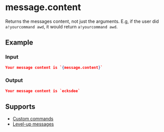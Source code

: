 # message.content

Returns the messages content, not just the arguments. E.g, if the user did `a!yourcommand awd`, it would return `a!yourcommand awd`.

## Example

### Input

```json
Your message content is `{message.content}`
```

### Output

```json
Your message content is `ecksdee`
```

## Supports

* [Custom commands](/Modules/custom_commands/)
* [Level-up messages](/Modules/levels/)
